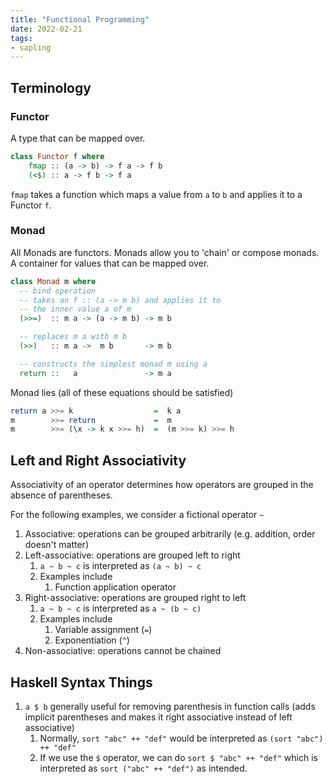 ```yaml
---
title: "Functional Programming"
date: 2022-02-21
tags:
- sapling
---
```


## Terminology
### Functor
A type that can be mapped over.

```haskell
class Functor f where
	fmap :: (a -> b) -> f a -> f b
	(<$) :: a -> f b -> f a
```

`fmap` takes a function which maps a value from `a` to `b` and applies it to a Functor `f`.

### Monad
All Monads are functors. Monads allow you to 'chain' or compose monads. A container for values that can be mapped over.

```haskell
class Monad m where
  -- bind operation
  -- takes an f :: (a -> m b) and applies it to
  -- the inner value a of m
  (>>=)  :: m a -> (a -> m b) -> m b

  -- replaces m a with m b
  (>>)   :: m a ->  m b       -> m b

  -- constructs the simplest monad m using a
  return ::   a               -> m a
```

Monad lies (all of these equations should be satisfied)
```haskell
return a >>= k                  =  k a
m        >>= return             =  m
m        >>= (\x -> k x >>= h)  =  (m >>= k) >>= h
```

## Left and Right Associativity
Associativity of an operator determines how operators are grouped in the absence of parentheses.

For the following examples, we consider a fictional operator `~`

1. Associative: operations can be grouped arbitrarily (e.g. addition, order doesn't matter)
2. Left-associative: operations are grouped left to right
	1. `a ~ b ~ c` is interpreted as `(a ~ b) ~ c`
	2. Examples include
		1. Function application operator
3. Right-associative: operations are grouped right to left
	1. `a ~ b ~ c` is interpreted as `a ~ (b ~ c)`
	2. Examples include
		1. Variable assignment (`=`)
		2. Exponentiation (`^`)
4. Non-associative: operations cannot be chained

## Haskell Syntax Things
1. `a $ b` generally useful for removing parenthesis in function calls (adds implicit parentheses and makes it right associative instead of left associative)
	1. Normally, `sort "abc" ++ "def"` would be interpreted as `(sort "abc") ++ "def"`
	2. If we use the `$` operator, we can do `sort $ "abc" ++ "def"` which is interpreted as `sort ("abc" ++ "def")` as intended.